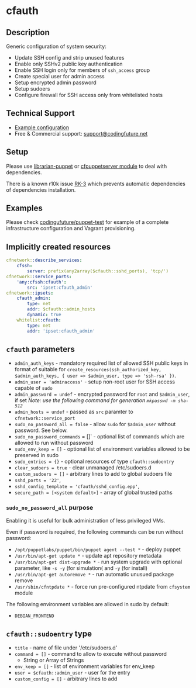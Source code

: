 # cfauth

## Description

Generic configuration of system security:

* Update SSH config and strip unused features
* Enable only SSHv2 public key authentication
* Enable SSH login only for members of `ssh_access` group
* Create special user for admin access
* Setup encrypted admin password
* Setup sudoers
* Configure firewall for SSH access only from whitelisted hosts

## Technical Support

* [Example configuration](https://github.com/codingfuture/puppet-test)
* Free & Commercial support: [support@codingfuture.net](mailto:support@codingfuture.net)

## Setup

Please use [librarian-puppet](https://rubygems.org/gems/librarian-puppet/) or
[cfpuppetserver module](https://forge.puppetlabs.com/codingfuture/cfpuppetserver) to deal with dependencies.

There is a known r10k issue [RK-3](https://tickets.puppetlabs.com/browse/RK-3) which prevents
automatic dependencies of dependencies installation.

## Examples

Please check [codingufuture/puppet-test](https://github.com/codingfuture/puppet-test) for
example of a complete infrastructure configuration and Vagrant provisioning.

## Implicitly created resources

```yaml
cfnetwork::describe_services:
    cfssh:
        server: prefix(any2array($cfauth::sshd_ports), 'tcp/')
cfnetwork::service_ports:
    'any:cfssh:cfauth':
        src: 'ipset:cfauth_admin'
cfnetwork::ipsets:
    cfauth_admin:
        type: net
        addr: $cfauth::admin_hosts
        dynamic: true
    whitelist:cfauth:
        type: net
        addr: 'ipset:cfauth_admin'
```

## `cfauth` parameters

* `admin_auth_keys` - mandatory required list of allowed SSH public keys in format
    of suitable for `create_resources(ssh_authorized_key, $admin_auth_keys, { user => $admin_user, type => 'ssh-rsa' })`.
* `admin_user = 'adminaccess'` - setup non-root user for SSH access capable of `sudo`
* `admin_password = undef` - encrypted password for `root` and `$admin_user`, if set
    *Note: use the following command for generation `mkpasswd -m sha-512`*
* `admin_hosts = undef` - passed as `src` paramter to `cfnetwork::service_port`
* `sudo_no_password_all = false` - allow `sudo` for `$admin_user` without password. See below.
* `sudo_no_password_commands` = []` - optional list of commands which are allowed to run without password
* `sudo_env_keep = []` - optional list of environment variables allowed to be preserved in sudo
* `sudo_entries = {}` - optional resources of type `cfauth::sudoentry`
* `clear_sudoers = true` - clear unmanaged /etc/sudoers.d
* `custom_sudoers = []` - arbitrary lines to add to global sudoers file
* `sshd_ports = '22'`,
* `sshd_config_template = 'cfauth/sshd_config.epp'`,
* `secure_path = [<system default>]` - array of global trusted paths

### `sudo_no_password_all` purpose

Enabling it is useful for bulk administration of less privileged VMs.

Even if password is required, the following commands can be run without password:

* `/opt/puppetlabs/puppet/bin/puppet agent --test *` - deploy puppet
* `/usr/bin/apt-get update *` - update apt repository metadata
* `/usr/bin/apt-get dist-upgrade *` - run system upgrade with optional parameter, like
    `-s -y` (for simulation( and `-y` (for install)
* `/usr/bin/apt-get autoremove *` - run automatic unusued package remove
* `/usr/sbin/cfntpdate *` - force run pre-configured ntpdate from `cfsystem` module

The following environment variables are allowed in sudo by default:
* `DEBIAN_FRONTEND`

## `cfauth::sudoentry` type

* `title` - name of file under '/etc/sudoers.d'
* `command = []` - command to allow to execute without password
    * String or Array of Strings
* `env_keep = []` - list of environment variables for env_keep
* `user = $cfauth::admin_user` - user for the entry
* `custom_config = []` - arbitrary lines to add
